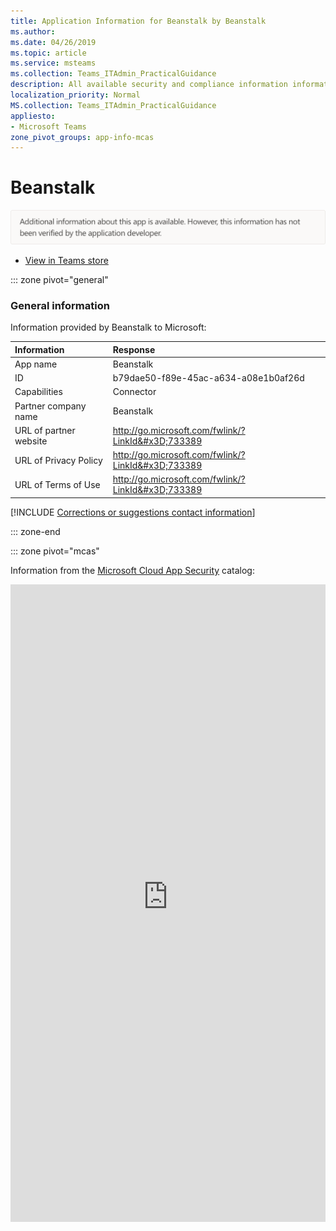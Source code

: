 ```yaml
---
title: Application Information for Beanstalk by Beanstalk
ms.author: 
ms.date: 04/26/2019
ms.topic: article
ms.service: msteams
ms.collection: Teams_ITAdmin_PracticalGuidance
description: All available security and compliance information information for Beanstalk, its data handling policies, its Microsoft Cloud App Security app catalog information, and security/compliance information in the CSA STAR registry.
localization_priority: Normal
MS.collection: Teams_ITAdmin_PracticalGuidance
appliesto:
- Microsoft Teams
zone_pivot_groups: app-info-mcas
---
```

# Beanstalk

<p></p><img alt="Non-attested image" src="./images/unattested.png" width="650"/>

* <a href="https://teams.microsoft.com/l/app/b79dae50-f89e-45ac-a634-a08e1b0af26d" target="_blank">View in Teams store</a>

::: zone pivot="general"

### General information

Information provided by Beanstalk to Microsoft:

| **Information** | **Response** |
|:----------------|:-------------|
| App name | Beanstalk |
| ID | b79dae50-f89e-45ac-a634-a08e1b0af26d |
| Capabilities | Connector |
| Partner company name | Beanstalk |
| URL of partner website | <http://go.microsoft.com/fwlink/?LinkId&#x3D;733389> |
| URL of Privacy Policy | <http://go.microsoft.com/fwlink/?LinkId&#x3D;733389> |
| URL of Terms of Use | <http://go.microsoft.com/fwlink/?LinkId&#x3D;733389> |

 [!INCLUDE [Corrections or suggestions contact information](./includes/corrections-or-suggestions.md)]

::: zone-end


::: zone pivot="mcas"

Information from the [Microsoft Cloud App Security](https://www.microsoft.com/en-us/enterprise-mobility-security/cloud-app-security) catalog:

<iframe height='1020' title='Microsoft Cloud App Security Information' src='https://3ca685143b5b46b4b0e5266dadf2e97c.codepen.website/#/dashboard/20456' frameborder='no'  style='width: 100%;'>

Open <a href="https://3ca685143b5b46b4b0e5266dadf2e97c.codepen.website/#/dashboard/20456" target="_blank">in a new tab</a>

[!INCLUDE [Corrections or suggestions contact information](./includes/corrections-or-suggestions.md)]

::: zone-end

